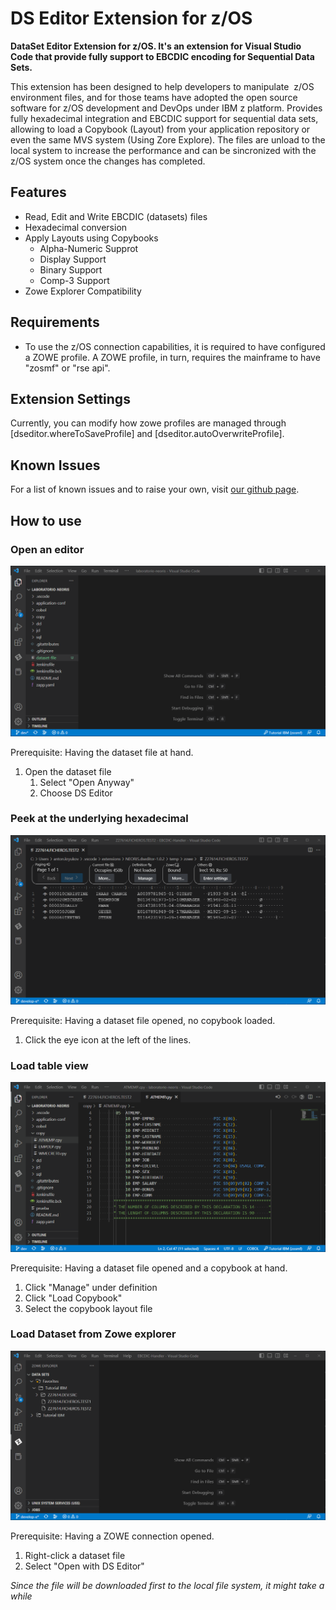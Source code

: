 # DS Editor Extension for z/OS

**DataSet Editor Extension for z/OS. It's an extension for Visual Studio Code that provide fully support to EBCDIC encoding for Sequential Data Sets.**

This extension has been designed to help developers to manipulate  z/OS environment files, and for those teams have adopted the open source software for z/OS development and DevOps under IBM z platform. Provides fully hexadecimal integration and EBCDIC support for sequential data sets, allowing to load a Copybook (Layout) from your application repository or even the same MVS system (Using Zore Explore). The files are unload to the local system to increase the performance and can be sincronized with the z/OS system once the changes has completed.

## Features

- Read, Edit and Write EBCDIC (datasets) files
- Hexadecimal conversion
- Apply Layouts using Copybooks
  - Alpha-Numeric Supprot
  - Display Support
  - Binary Support
  - Comp-3 Support
- Zowe Explorer Compatibility

## Requirements

- To use the z/OS connection capabilities, it is required to have configured a ZOWE profile. A ZOWE profile, in turn, requires the mainframe to have "zosmf" or "rse api".

## Extension Settings

Currently, you can modify how zowe profiles are managed through [dseditor.whereToSaveProfile] and [dseditor.autoOverwriteProfile].

## Known Issues

For a list of known issues and to raise your own, visit [our github page](https://github.com/NEORIS-ZDEVOPS/DS-Editor/issues).

## How to use

### Open an editor

![gif featuring opening the editor](assets/openEditor.gif)

Prerequisite: Having the dataset file at hand.

1. Open the dataset file
   1. Select "Open Anyway"
   2. Choose DS Editor

### Peek at the underlying hexadecimal

![gif peek at hex](assets/peekHex.gif)

Prerequisite: Having a dataset file opened, no copybook loaded.

1. Click the eye icon at the left of the lines.

### Load table view

![gif featuring loading a copybook](assets/loadCpy.gif)

Prerequisite: Having a dataset file opened and a copybook at hand.

1. Click "Manage" under definition
2. Click "Load Copybook"
3. Select the copybook layout file

### Load Dataset from Zowe explorer

![gif featuring loading a file from Zowe Explorer](assets/openZoweDSFile.gif)

Prerequisite: Having a ZOWE connection opened.

1. Right-click a dataset file
2. Select "Open with DS Editor"

*Since the file will be downloaded first to the local file system, it might take a while*
